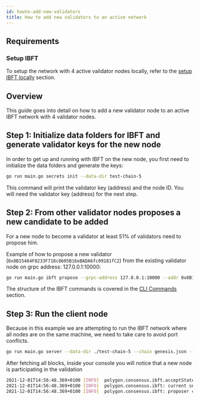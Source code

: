 ```yaml
---
id: howto-add-new-validators
title: How to add new validators to an active network
---
```

## Requirements

### Setup IBFT

To setup the network with 4 active validator nodes locally, refer to the [setup IBFT locally](/docs//how-tos/howto-setup-ibft/howto-set-ibft-locally) section.

## Overview
This guide goes into detail on how to add a new validator node to an active IBFT network with 4 validator nodes.

## Step 1: Initialize data folders for IBFT and generate validator keys​ for the new node

In order to get up and running with IBFT on the new node, you first need to initialize the data folders and generate the keys:

````bash
go run main.go secrets init --data-dir test-chain-5
````

This command will print the validator key (address) and the node ID. You will need the validator key (address) for the next step.

## Step 2: From other validator nodes proposes a new candidate to be added

For a new node to become a validator at least 51% of validators need to propose him.

Example of how to propose a new validator (`0x8B15464F8233F718c8605B16eBADA6fc09181fC2`) from the existing validator node on grpc address: 127.0.0.1:10000:

````bash
go run main.go ibft propose --grpc-address 127.0.0.1:10000 --addr 0x8B15464F8233F718c8605B16eBADA6fc09181fC2 --vote auth
````

The structure of the IBFT commands is covered in the [CLI Commands](/docs/cli-commands) section.

## Step 3: Run the client node

Because in this example we are attempting to run the IBFT network where all nodes are on the same machine, we need to take care to avoid port conflicts. 

````bash
go run main.go server --data-dir ./test-chain-5 --chain genesis.json --grpc :50000 --libp2p :50001 --jsonrpc :50002 --seal
````

After fetching all blocks, inside your console you will notice that a new node is participating in the validation

````bash
2021-12-01T14:56:48.369+0100 [INFO]  polygon.consensus.ibft.acceptState: Accept state: sequence=4004
2021-12-01T14:56:48.369+0100 [INFO]  polygon.consensus.ibft: current snapshot: validators=5 votes=0
2021-12-01T14:56:48.369+0100 [INFO]  polygon.consensus.ibft: proposer calculated: proposer=0x8B15464F8233F718c8605B16eBADA6fc09181fC2 block=4004
````






